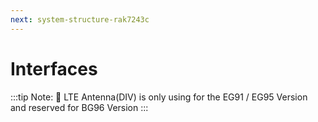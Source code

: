 ```yaml
---
next: system-structure-rak7243c
---
```


# Interfaces

<rk-img
  src="/assets/images/datasheet/rak7243c/rak7243c-interfaces.png"
  width="100%"
  figure-number="1"
  caption="RAK7243C Interfaces"
/>

:::tip Note:
:pencil: LTE Antenna(DIV) is only using for the EG91 / EG95 Version and reserved for BG96 Version
:::
